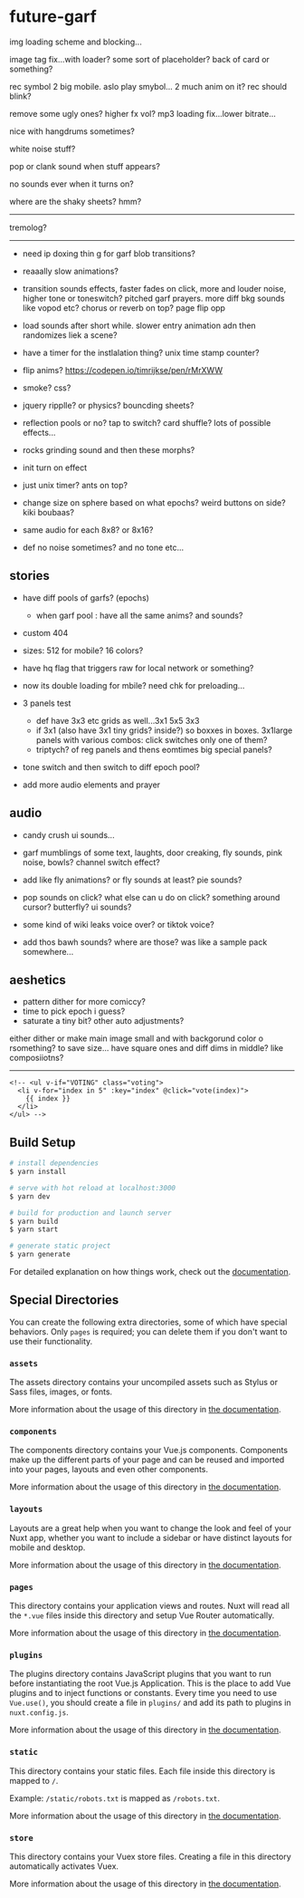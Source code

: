 # future-garf

img loading scheme and blocking...

image tag fix...with loader? some sort of placeholder? back of card or something?

rec symbol 2 big mobile. aslo play smybol... 2 much anim on it? rec should blink?

remove some ugly ones? higher fx vol? mp3 loading fix...lower bitrate...

nice with hangdrums sometimes?

white noise stuff?

pop or clank sound when stuff appears?

no sounds ever when it turns on?

where are the shaky sheets? hmm?

---

tremolog?

---

- need ip doxing thin g for garf blob transitions?

- reaaally slow animations?
- transition sounds effects, faster fades on click, more and louder noise, higher tone or toneswitch? pitched garf prayers. more diff bkg sounds like vopod etc? chorus or reverb on top? page flip opp

- load sounds after short while. slower entry animation adn then randomizes liek a scene?
- have a timer for the instlalation thing? unix time stamp counter?

- flip anims? https://codepen.io/timrijkse/pen/rMrXWW
- smoke? css?

- jquery ripplle? or physics? bouncding sheets?

- reflection pools or no? tap to switch? card shuffle? lots of possible effects...

- rocks grinding sound and then these morphs?

- init turn on effect
- just unix timer? ants on top?

- change size on sphere based on what epochs? weird buttons on side? kiki boubaas?

- same audio for each 8x8? or 8x16?

- def no noise sometimes?
  and no tone etc...

## stories

- have diff pools of garfs? (epochs)
  - when garf pool : have all the same anims? and sounds?
- custom 404
- sizes: 512 for mobile? 16 colors?
- have hq flag that triggers raw for local network or something?
- now its double loading for mbile? need chk for preloading...

- 3 panels test

  - def have 3x3 etc grids as well...3x1 5x5 3x3
  - if 3x1 (also have 3x1 tiny grids? inside?) so boxxes in boxes. 3x1large panels with various combos: click switches only one of them?
  - triptych? of reg panels and thens eomtimes big special panels?

- tone switch and then switch to diff epoch pool?

- add more audio elements and prayer

## audio

- candy crush ui sounds...
- garf mumblings of some text, laughts, door creaking, fly sounds, pink noise, bowls? channel switch effect?
- add like fly animations? or fly sounds at least? pie sounds?
- pop sounds on click? what else can u do on click? something around cursor? butterfly? ui sounds?

- some kind of wiki leaks voice over? or tiktok voice?

- add thos bawh sounds? where are those? was like a sample pack somewhere...

## aeshetics

- pattern dither for more comiccy?
- time to pick epoch i guess?
- saturate a tiny bit? other auto adjustments?

either dither or make main image small and with backgorund color o rsomething? to save size...
have square ones and diff dims in middle? like composiiotns?

---

    <!-- <ul v-if="VOTING" class="voting">
      <li v-for="index in 5" :key="index" @click="vote(index)">
        {{ index }}
      </li>
    </ul> -->

## Build Setup

```bash
# install dependencies
$ yarn install

# serve with hot reload at localhost:3000
$ yarn dev

# build for production and launch server
$ yarn build
$ yarn start

# generate static project
$ yarn generate
```

For detailed explanation on how things work, check out the [documentation](https://nuxtjs.org).

## Special Directories

You can create the following extra directories, some of which have special behaviors. Only `pages` is required; you can delete them if you don't want to use their functionality.

### `assets`

The assets directory contains your uncompiled assets such as Stylus or Sass files, images, or fonts.

More information about the usage of this directory in [the documentation](https://nuxtjs.org/docs/2.x/directory-structure/assets).

### `components`

The components directory contains your Vue.js components. Components make up the different parts of your page and can be reused and imported into your pages, layouts and even other components.

More information about the usage of this directory in [the documentation](https://nuxtjs.org/docs/2.x/directory-structure/components).

### `layouts`

Layouts are a great help when you want to change the look and feel of your Nuxt app, whether you want to include a sidebar or have distinct layouts for mobile and desktop.

More information about the usage of this directory in [the documentation](https://nuxtjs.org/docs/2.x/directory-structure/layouts).

### `pages`

This directory contains your application views and routes. Nuxt will read all the `*.vue` files inside this directory and setup Vue Router automatically.

More information about the usage of this directory in [the documentation](https://nuxtjs.org/docs/2.x/get-started/routing).

### `plugins`

The plugins directory contains JavaScript plugins that you want to run before instantiating the root Vue.js Application. This is the place to add Vue plugins and to inject functions or constants. Every time you need to use `Vue.use()`, you should create a file in `plugins/` and add its path to plugins in `nuxt.config.js`.

More information about the usage of this directory in [the documentation](https://nuxtjs.org/docs/2.x/directory-structure/plugins).

### `static`

This directory contains your static files. Each file inside this directory is mapped to `/`.

Example: `/static/robots.txt` is mapped as `/robots.txt`.

More information about the usage of this directory in [the documentation](https://nuxtjs.org/docs/2.x/directory-structure/static).

### `store`

This directory contains your Vuex store files. Creating a file in this directory automatically activates Vuex.

More information about the usage of this directory in [the documentation](https://nuxtjs.org/docs/2.x/directory-structure/store).
